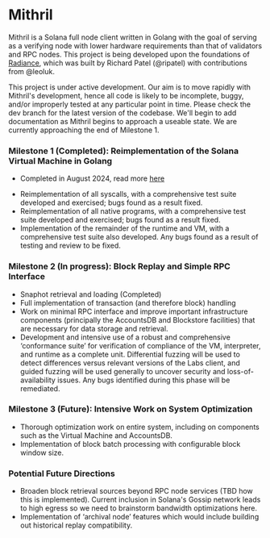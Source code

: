 # Mithril

Mithril is a Solana full node client written in Golang with the goal of serving as a verifying node with lower hardware requirements than that of validators and RPC nodes. This project is being developed upon the foundations of [Radiance](https://github.com/firedancer-io/radiance), which was built by Richard Patel (@ripatel) with contributions from @leoluk.

This project is under active development. Our aim is to move rapidly with Mithril's development, hence all code is likely to be incomplete, buggy, and/or improperly tested at any particular point in time. Please check the dev branch for the latest version of the codebase. We'll begin to add documentation as Mithril begins to approach a useable state. We are currently approaching the end of Milestone 1.

### Milestone 1 (Completed): Reimplementation of the Solana Virtual Machine in Golang
* Completed in August 2024, read more [here](https://overclock.one/rnd/unveiling-mithril)
- Reimplementation of all syscalls, with a comprehensive test suite developed and exercised; bugs found as a result fixed.
- Reimplementation of all native programs, with a comprehensive test suite developed and exercised; bugs found as a result fixed.
- Implementation of the remainder of the runtime and VM, with a comprehensive test suite also developed. Any bugs found as a result of testing and review to be fixed.

### Milestone 2 (In progress): Block Replay and Simple RPC Interface
- Snaphot retrieval and loading (Completed)
- Full implementation of transaction (and therefore block) handling
- Work on minimal RPC interface and improve important infrastructure components (principally the AccountsDB and Blockstore facilities) that are necessary for data storage and retrieval.
- Development and intensive use of a robust and comprehensive ‘conformance suite’ for verification of compliance of the VM, interpreter, and runtime as a complete unit. Differential fuzzing will be used to detect differences versus relevant versions of the Labs client, and guided fuzzing will be used generally to uncover security and loss-of-availability issues. Any bugs identified during this phase will be remediated.

### Milestone 3 (Future): Intensive Work on System Optimization
- Thorough optimization work on entire system, including on components such as the Virtual Machine and AccountsDB.
- Implementation of block batch processing with configurable block window size.

### Potential Future Directions
- Broaden block retrieval sources beyond RPC node services (TBD how this is implemented). Current inclusion in Solana's Gossip network leads to high egress so we need to brainstorm bandwidth optimizations here. 
- Implementation of ‘archival node’ features which would include building out historical replay compatibility.
